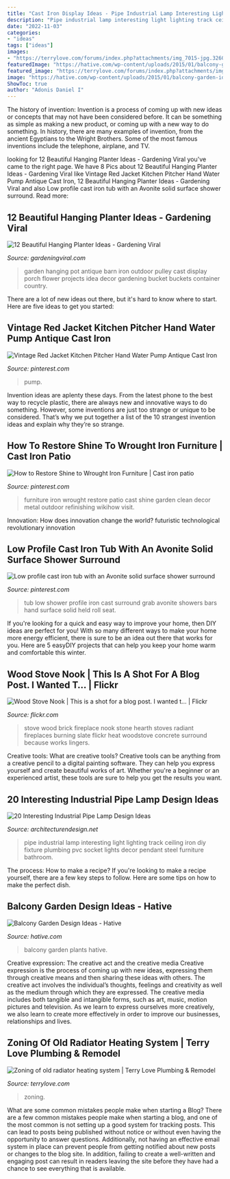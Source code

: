 ```yaml
---
title: "Cast Iron Display Ideas - Pipe Industrial Lamp Interesting Light Lighting Track Ceiling Iron Diy Fixture Plumbing Pvc Socket Lights Decor Pendant Steel Furniture Bathroom"
description: "Pipe industrial lamp interesting light lighting track ceiling iron diy fixture plumbing pvc socket lights decor pendant steel furniture bathroom"
date: "2022-11-03"
categories:
- "ideas"
tags: ["ideas"]
images:
- "https://terrylove.com/forums/index.php?attachments/img_7015-jpg.32602/"
featuredImage: "https://hative.com/wp-content/uploads/2015/01/balcony-garden-ideas/6-balcony-garden-ideas.jpg"
featured_image: "https://terrylove.com/forums/index.php?attachments/img_7015-jpg.32602/"
image: "https://hative.com/wp-content/uploads/2015/01/balcony-garden-ideas/6-balcony-garden-ideas.jpg"
ShowToc: true
author: "Adonis Daniel I"
---
```



The history of invention:
Invention is a process of coming up with new ideas or concepts that may not have been considered before. It can be something as simple as making a new product, or coming up with a new way to do something. In history, there are many examples of invention, from the ancient Egyptians to the Wright Brothers. Some of the most famous inventions include the telephone, airplane, and TV.

	

		
looking for 12 Beautiful Hanging Planter Ideas - Gardening Viral you've came to the right page. We have 8 Pics about 12 Beautiful Hanging Planter Ideas - Gardening Viral like Vintage Red Jacket Kitchen Pitcher Hand Water Pump Antique Cast Iron, 12 Beautiful Hanging Planter Ideas - Gardening Viral and also Low profile cast iron tub with an Avonite solid surface shower surround. Read more:
		
    
## 12 Beautiful Hanging Planter Ideas - Gardening Viral

<img loading=lazy src="http://gardeningviral.com/wp-content/uploads/2017/01/acd85d06431d374096ca18a2cf7fb90a.jpg" onerror="this.onerror=null;this.src='https://tse1.mm.bing.net/th?id=OIP.cFWjz7cSXIqaBVk1_R3stwHaNJ&amp;pid=15.1';" alt="12 Beautiful Hanging Planter Ideas - Gardening Viral">

_Source: gardeningviral.com_

>garden hanging pot antique barn iron outdoor pulley cast display porch flower projects idea decor gardening bucket buckets container country. 

	

There are a lot of new ideas out there, but it's hard to know where to start. Here are five ideas to get you started: 

    
## Vintage Red Jacket Kitchen Pitcher Hand Water Pump Antique Cast Iron

<img loading=lazy src="https://i.pinimg.com/736x/bf/9c/09/bf9c09a0500dcd2db38b934f5015afba--red-jackets-iowa.jpg" onerror="this.onerror=null;this.src='https://tse1.mm.bing.net/th?id=OIP.XdGe_O_1Sx-u7vIJO7MtZwHaLH&amp;pid=15.1';" alt="Vintage Red Jacket Kitchen Pitcher Hand Water Pump Antique Cast Iron">

_Source: pinterest.com_

>pump. 

	

Invention ideas are aplenty these days. From the latest phone to the best way to recycle plastic, there are always new and innovative ways to do something. However, some inventions are just too strange or unique to be considered. That’s why we put together a list of the 10 strangest invention ideas and explain why they’re so strange.

    
## How To Restore Shine To Wrought Iron Furniture | Cast Iron Patio

<img loading=lazy src="https://i.pinimg.com/736x/a6/1a/59/a61a59e5e20bad45149425d1f05f6a82--iron-furniture-furniture-refinishing.jpg" onerror="this.onerror=null;this.src='https://tse3.mm.bing.net/th?id=OIP.yI_ORK0NE1ewXcu22qis7QHaJ4&amp;pid=15.1';" alt="How to Restore Shine to Wrought Iron Furniture | Cast iron patio">

_Source: pinterest.com_

>furniture iron wrought restore patio cast shine garden clean decor metal outdoor refinishing wikihow visit. 

	

Innovation: How does innovation change the world?
futuristic 
technological 
revolutionary
innovation

    
## Low Profile Cast Iron Tub With An Avonite Solid Surface Shower Surround

<img loading=lazy src="https://i.pinimg.com/736x/db/ed/03/dbed0392c24d79b33cdc0c8587ca913c--roll-in-showers-cast-iron-tub.jpg" onerror="this.onerror=null;this.src='https://tse3.mm.bing.net/th?id=OIP.7vEQlCAZ60L04WyWw7QhnAHaJ4&amp;pid=15.1';" alt="Low profile cast iron tub with an Avonite solid surface shower surround">

_Source: pinterest.com_

>tub low shower profile iron cast surround grab avonite showers bars hand surface solid held roll seat. 

	

If you're looking for a quick and easy way to improve your home, then DIY ideas are perfect for you! With so many different ways to make your home more energy efficient, there is sure to be an idea out there that works for you. Here are 5 easyDIY projects that can help you keep your home warm and comfortable this winter.

    
## Wood Stove Nook | This Is A Shot For A Blog Post. I Wanted T… | Flickr

<img loading=lazy src="https://live.staticflickr.com/6003/6205062154_2b1ce3466e.jpg" onerror="this.onerror=null;this.src='https://tse2.mm.bing.net/th?id=OIP.WlLTDyv0BuEZNH-uSJIXVQAAAA&amp;pid=15.1';" alt="Wood Stove Nook | This is a shot for a blog post. I wanted t… | Flickr">

_Source: flickr.com_

>stove wood brick fireplace nook stone hearth stoves radiant fireplaces burning slate flickr heat woodstove concrete surround because works lingers. 

	

Creative tools: What are creative tools?
Creative tools can be anything from a creative pencil to a digital painting software. They can help you express yourself and create beautiful works of art. Whether you're a beginner or an experienced artist, these tools are sure to help you get the results you want.

    
## 20 Interesting Industrial Pipe Lamp Design Ideas

<img loading=lazy src="http://cdn.architecturendesign.net/wp-content/uploads/2016/01/AD-Interesting-Industrial-Pipe-Lamp-Design-Ideas-04.jpg" onerror="this.onerror=null;this.src='https://tse4.mm.bing.net/th?id=OIP.VZGP4DschQWqjZwyHpCxcQHaHa&amp;pid=15.1';" alt="20 Interesting Industrial Pipe Lamp Design Ideas">

_Source: architecturendesign.net_

>pipe industrial lamp interesting light lighting track ceiling iron diy fixture plumbing pvc socket lights decor pendant steel furniture bathroom. 

	

The process: How to make a recipe?
If you're looking to make a recipe yourself, there are a few key steps to follow. Here are some tips on how to make the perfect dish.

    
## Balcony Garden Design Ideas - Hative

<img loading=lazy src="https://hative.com/wp-content/uploads/2015/01/balcony-garden-ideas/6-balcony-garden-ideas.jpg" onerror="this.onerror=null;this.src='https://tse3.mm.bing.net/th?id=OIP.nSY0MueVcIohFG8JSf6mRQHaJ4&amp;pid=15.1';" alt="Balcony Garden Design Ideas - Hative">

_Source: hative.com_

>balcony garden plants hative. 

	

Creative expression: The creative act and the creative media
Creative expression is the process of coming up with new ideas, expressing them through creative means and then sharing these ideas with others. The creative act involves the individual’s thoughts, feelings and creativity as well as the medium through which they are expressed. The creative media includes both tangible and intangible forms, such as art, music, motion pictures and television. As we learn to express ourselves more creatively, we also learn to create more effectively in order to improve our businesses, relationships and lives.

    
## Zoning Of Old Radiator Heating System | Terry Love Plumbing &amp; Remodel

<img loading=lazy src="https://terrylove.com/forums/index.php?attachments/img_7015-jpg.32602/" onerror="this.onerror=null;this.src='https://tse2.mm.bing.net/th?id=OIP.KLdnH7nIg39Jr1VI8g3d3QHaJ4&amp;pid=15.1';" alt="Zoning of old radiator heating system | Terry Love Plumbing &amp; Remodel">

_Source: terrylove.com_

>zoning. 

	

What are some common mistakes people make when starting a Blog?
There are a few common mistakes people make when starting a blog, and one of the most common is not setting up a good system for tracking posts. This can lead to posts being published without notice or without even having the opportunity to answer questions. Additionally, not having an effective email system in place can prevent people from getting notified about new posts or changes to the blog site. In addition, failing to create a well-written and engaging post can result in readers leaving the site before they have had a chance to see everything that is available.

